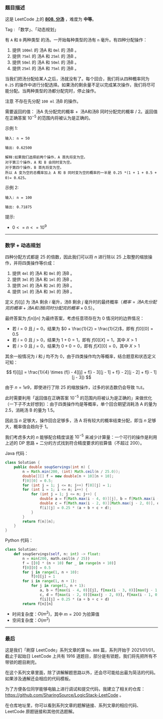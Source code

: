 ### 题目描述

这是 LeetCode 上的 **[808. 分汤](https://leetcode.cn/problems/soup-servings/solution/by-ac_oier-3n1h/)** ，难度为 **中等**。

Tag : 「数学」、「动态规划」



有 `A` 和 `B` 两种类型 的汤。一开始每种类型的汤有 `n` 毫升。有四种分配操作：

1. 提供 `100ml` 的 汤A 和 `0ml` 的 汤B 。
2. 提供 `75ml` 的 汤A 和 `25ml` 的 汤B 。
3. 提供 `50ml` 的 汤A 和 `50ml` 的 汤B 。
4. 提供 `25ml` 的 汤A 和 `75ml` 的 汤B 。

当我们把汤分配给某人之后，汤就没有了。每个回合，我们将从四种概率同为 `0.25` 的操作中进行分配选择。如果汤的剩余量不足以完成某次操作，我们将尽可能分配。当两种类型的汤都分配完时，停止操作。

注意 不存在先分配 `100 ml` 汤B 的操作。

需要返回的值： 汤A 先分配完的概率 +  汤A和汤B 同时分配完的概率 / 2。返回值在正确答案 $10^{-5}$ 的范围内将被认为是正确的。

示例 1:
```
输入: n = 50

输出: 0.62500

解释:如果我们选择前两个操作，A 首先将变为空。
对于第三个操作，A 和 B 会同时变为空。
对于第四个操作，B 首先将变为空。
所以 A 变为空的总概率加上 A 和 B 同时变为空的概率的一半是 0.25 *(1 + 1 + 0.5 + 0)= 0.625。
```
示例 2:
```
输入: n = 100

输出: 0.71875
```

提示:
* $0 <= n <= 10^9$

---

### 数学 + 动态规划

四种分配方式都是 $25$ 的倍数，因此我们可以将 $n$ 进行除以 $25$ 上取整的缩放操作，并将四类操作等价成：

1. 提供 `4ml` 的 汤A 和 `0ml` 的 汤B 。
2. 提供 `3ml` 的 汤A 和 `1ml` 的 汤B 。
3. 提供 `2ml` 的 汤A 和 `2ml` 的 汤B 。
4. 提供 `1ml` 的 汤A 和 `3ml` 的 汤B 。

定义 $f[i][j]$ 为 汤A 剩余 $i$ 毫升，汤B 剩余 $j$ 毫升时的最终概率（$概率 = 汤A先分配完的概率 + 汤A和汤B同时分配完的概率 \times 0.5$）。

最终答案为 $f[n][n]$ 为最终答案，考虑任意项存在为 $0$ 情况时的边界情况：

* 若 $i = 0$ 且 $j = 0$，结果为 $0 + \frac{1}{2} = \frac{1}{2}$，即有 $f[0][0] = 0.5$
* 若 $i = 0$ 且 $j > 0$，结果为 $1 + 0 = 1$，即有 $f[0][X] = 1$，其中 $X > 1$
* 若 $i > 0$ 且 $j = 0$，结果为 $0 + 0 = 0$，即有 $f[X][0] = 0$，其中 $X > 1$

其余一般情况为 $i$ 和 $j$ 均不为 $0$，由于四类操作均为等概率，结合题意和状态定义可知：

$$
f[i][j] = \frac{1}{4} \times (f[i - 4][j] + f[i - 3][j - 1] + f[i - 2][j - 2] + f[i - 1][j - 3])
$$

由于 $n = 1e9$，即使进行了除 $25$ 的缩放操作，过多的状态数仍会导致 `TLE`。

此时需要利用「返回值在正确答案 $10^{-5}$ 的范围内将被认为是正确的」来做优化（一下子不太好想到）：由于四类操作均是等概率，单个回合期望消耗汤 A 的量为 $2.5$，消耗汤 B 的量为 $1.5$。

因此当 $n$ 足够大，操作回合足够多，汤 A 将有较大的概率结束分配，即当 $n$ 足够大，概率值会趋向于 $1$。

我们考虑多大的 $n$ 能够配合精度误差 $10^{-5}$ 来减少计算量：一个可行的操作是利用上述的 DP 思路 + 二分的方式找到符合精度要求的验算值（不超过 $200$）。

Java 代码：
```Java
class Solution {
    public double soupServings(int n) {
        n = Math.min(200, (int) Math.ceil(n / 25.0));
        double[][] f = new double[n + 10][n + 10];
        f[0][0] = 0.5;
        for (int j = 1; j <= n; j++) f[0][j] = 1;
        for (int i = 1; i <= n; i++) {
            for (int j = 1; j <= n; j++) {
                double a = f[Math.max(i - 4, 0)][j], b = f[Math.max(i - 3, 0)][Math.max(j - 1, 0)];
                double c = f[Math.max(i - 2, 0)][Math.max(j - 2, 0)], d = f[Math.max(i - 1, 0)][Math.max(j - 3, 0)];
                f[i][j] = 0.25 * (a + b + c + d);
            }
        }
        return f[n][n];
    }
}
```
Python 代码：
```Python
class Solution:
    def soupServings(self, n: int) -> float:
        n = min(200, math.ceil(n / 25))
        f = [[0] * (n + 10) for _ in range(n + 10)]
        f[0][0] = 0.5
        for j in range(1, n + 10):
            f[0][j] = 1
        for i in range(1, n + 1):
            for j in range(1, n + 1):
                a, b = f[max(i - 4, 0)][j], f[max(i - 3, 0)][max(j - 1, 0)]
                c, d = f[max(i - 2, 0)][max(j - 2, 0)], f[max(i - 1, 0)][max(j - 3, 0)]
                f[i][j] = 0.25 * (a + b + c + d)
        return f[n][n]
```
* 时间复杂度：$O(m^2)$，其中 $m = 200$ 为验算值
* 空间复杂度：$O(m^2)$

---

### 最后

这是我们「刷穿 LeetCode」系列文章的第 `No.808` 篇，系列开始于 2021/01/01，截止于起始日 LeetCode 上共有 1916 道题目，部分是有锁题，我们将先把所有不带锁的题目刷完。

在这个系列文章里面，除了讲解解题思路以外，还会尽可能给出最为简洁的代码。如果涉及通解还会相应的代码模板。

为了方便各位同学能够电脑上进行调试和提交代码，我建立了相关的仓库：https://github.com/SharingSource/LogicStack-LeetCode 。

在仓库地址里，你可以看到系列文章的题解链接、系列文章的相应代码、LeetCode 原题链接和其他优选题解。

